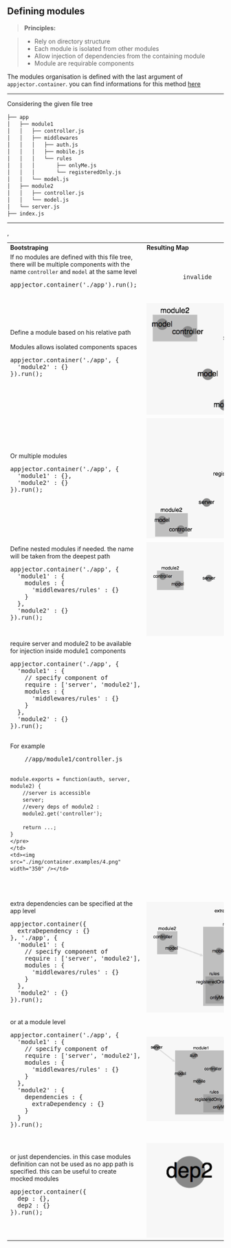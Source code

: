 Defining modules
-------------

> **Principles:**

> - Rely on directory structure
> - Each module is isolated from other modules
> - Allow injection of dependencies from the containing module
> - Module are requirable components


The modules organisation is defined with the last argument of `appjector.container`. you can find informations for this method [here](http://machard.github.io/appjector/appjector.html)

---------------------

Considering the given file tree

```
├── app
│   ├── module1
│   │   ├── controller.js
│   │   ├── middlewares
│   │   │   ├── auth.js
│   │   │   ├── mobile.js
│   │   │   └── rules
│   │   │       ├── onlyMe.js
│   │   │       └── registeredOnly.js
│   │   └── model.js
│   ├── module2
│   │   ├── controller.js
│   │   └── model.js
│   └── server.js
├── index.js

```

------------------------

<table>
  <tr>
    <td><b>Bootstraping</b></td>
    <td><b>Resulting Map</b></td>
  </tr>
  <tr>
    <td>
    If no modules are defined with this file tree, there will be multiple components with the name <code>controller</code> and <code>model</code> at the same level
     <pre lang="javascript">
appjector.container('./app').run();
     </pre>
    </td>
    <td><pre>          invalide                          </pre></td>
  </tr>
  <tr>
    <td>
    Define a module based on his relative path
    <br /><br />
    Modules allows isolated components spaces
     <pre lang="javascript">
appjector.container('./app', {
  'module2' : {}
}).run();
     </pre>
    </td>
    <td><img src="./img/container.examples/1.png" width="350" /></td>
  </tr>
  <tr>
    <td>
    Or multiple modules
     <pre lang="javascript">
appjector.container('./app', {
  'module1' : {},
  'module2' : {}
}).run();
     </pre>
    </td>
    <td><img src="./img/container.examples/2.png" width="350" /></td>
  </tr>
  <tr>
    <td>
    Define nested modules if needed. the name will be taken from the deepest path
     <pre lang="javascript">
appjector.container('./app', {
  'module1' : {
  	modules : {
  	  'middlewares/rules' : {}
  	}
  },
  'module2' : {}
}).run();
     </pre>
    </td>
    <td><img src="./img/container.examples/3.png" width="350" /></td>
  </tr>,
  <tr>
    <td>
    require server and module2 to be available for injection inside module1 components
     <pre lang="javascript">
appjector.container('./app', {
  'module1' : {
    // specify component of 
    require : ['server', 'module2'],
  	modules : {
  	  'middlewares/rules' : {}
  	}
  },
  'module2' : {}
}).run();
     </pre>
     For example
     <pre lang="javascript">
    //app/module1/controller.js
    
    module.exports = function(auth, server, module2) {
    	//server is accessible
    	server;
    	//every deps of module2 :
    	module2.get('controller');
    	
    	return ...;
    }
    </pre>
    </td>
    <td><img src="./img/container.examples/4.png" width="350" /></td>
  </tr>
  <tr>
    <td>
    extra dependencies can be specified at the app level
     <pre lang="javascript">
appjector.container({
  extraDependency : {}
}, './app', {
  'module1' : {
    // specify component of 
    require : ['server', 'module2'],
  	modules : {
  	  'middlewares/rules' : {}
  	}
  },
  'module2' : {}
}).run();
     </pre>
    </td>
    <td><img src="./img/container.examples/5.png" width="350" /></td>
  </tr>
  <tr>
    <td>
    or at a module level
     <pre lang="javascript">
appjector.container('./app', {
  'module1' : {
    // specify component of 
    require : ['server', 'module2'],
  	modules : {
  	  'middlewares/rules' : {}
  	}
  },
  'module2' : {
  	dependencies : {
  	  extraDependency : {}
  	}
  }
}).run();
     </pre>
    </td>
    <td><img src="./img/container.examples/6.png" width="350" /></td>
  </tr>
  <tr>
    <td>
    or just dependencies. in this case modules definition can not be used as no app path is specified. this can be useful to create mocked modules
     <pre lang="javascript">
appjector.container({
  dep : {},
  dep2 : {}
}).run();
     </pre>
    </td>
    <td><img src="./img/container.examples/7.png" width="350" /></td>
  </tr>
</table>